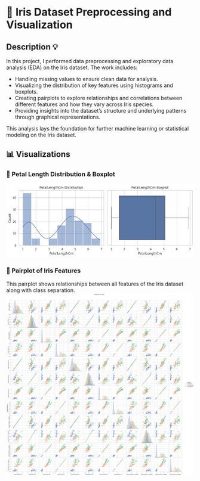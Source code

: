 # 🌸 Iris Dataset Preprocessing and Visualization

## Description 💡

In this project, I performed data preprocessing and exploratory data analysis (EDA) on the Iris dataset. The work includes:

- Handling missing values to ensure clean data for analysis.  
- Visualizing the distribution of key features using histograms and boxplots.  
- Creating pairplots to explore relationships and correlations between different features and how they vary across Iris species.  
- Providing insights into the dataset’s structure and underlying patterns through graphical representations.

This analysis lays the foundation for further machine learning or statistical modeling on the Iris dataset.


## 📊 Visualizations

### 📌 Petal Length Distribution & Boxplot
![Boxplot-Iris](assets/Boxplot-Iris.png)

### 📌 Pairplot of Iris Features
This pairplot shows relationships between all features of the Iris dataset along with class separation.
![Pairplot-Iris](assets/Pairplot-Iris.png)

